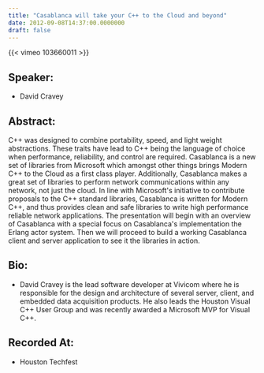 ```yaml
---
title: "Casablanca will take your C++ to the Cloud and beyond"
date: 2012-09-08T14:37:00.0000000
draft: false
---
```


{{< vimeo 103660011 >}}

## Speaker:

 - David Cravey

## Abstract:

<p>C++ was designed to combine portability, speed, and light weight abstractions.  These traits have lead to C++ being the language of choice when performance, reliability, and control are required.  Casablanca is a new set of libraries from Microsoft which amongst other things brings Modern C++ to the Cloud as a first class player.  Additionally, Casablanca makes a great set of libraries to perform network communications within any network, not just the cloud.  In line with Microsoft's initiative to contribute proposals to the C++ standard libraries, Casablanca is written for Modern C++, and thus provides clean and safe libraries to write high performance reliable network applications.  The presentation will begin with an overview of Casablanca with a special focus on Casablanca's implementation the Erlang actor system. Then we will proceed to build a working Casablanca client and server application to see it the libraries in action.</p>

## Bio:

 - <p>David Cravey is the lead software developer at Vivicom where he is responsible for the design and architecture of several server, client, and embedded data acquisition products.  He also leads the Houston Visual C++ User Group and was recently awarded a Microsoft MVP for Visual C++.</p>

## Recorded At:

 - Houston Techfest

